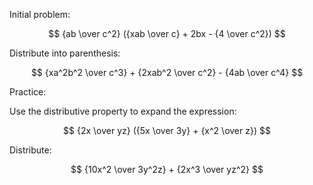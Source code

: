 Initial problem:

$$ {ab \over c^2} ({xab \over c} + 2bx - {4 \over c^2}) $$

Distribute into parenthesis:

$$ {xa^2b^2 \over c^3} + {2xab^2 \over c^2} - {4ab \over c^4} $$

Practice:

Use the distributive property to expand the expression:

$$ {2x \over yz} ({5x \over 3y} + {x^2 \over z}) $$

Distribute:

$$ {10x^2 \over 3y^2z} + {2x^3 \over yz^2} $$
